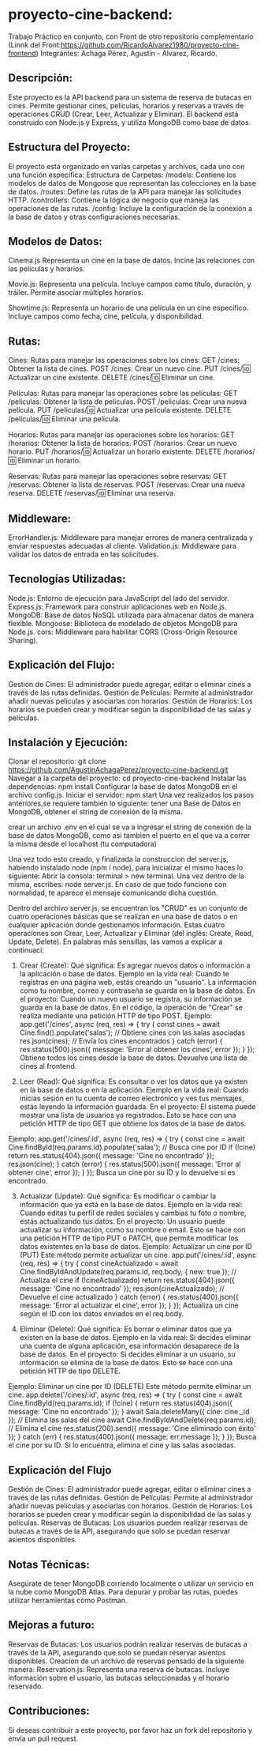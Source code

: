 # proyecto-cine-backend:
Trabajo Práctico en conjunto, con Front de otro repositorio complementario (Linnk del Front:https://github.com/RicardoAlvarez1980/proyecto-cine-frontend)
Integrantes: Achaga Pérez, Agustín - Alvarez, Ricardo.
## Descripción:
Este proyecto es la API backend para un sistema de reserva de butacas en cines. Permite gestionar cines, películas, horarios y reservas a través de operaciones CRUD (Crear, Leer, Actualizar y Eliminar). El backend está construido con Node.js y Express, y utiliza MongoDB como base de datos.
## Estructura del Proyecto:
El proyecto está organizado en varias carpetas y archivos, cada uno con una función específica:
Estructura de Carpetas:
/models: Contiene los modelos de datos de Mongoose que representan las colecciones en la base de datos.
/routes: Define las rutas de la API para manejar las solicitudes HTTP.
/controllers: Contiene la lógica de negocio que maneja las operaciones de las rutas.
/config: Incluye la configuración de la conexión a la base de datos y otras configuraciones necesarias.

## Modelos de Datos:
Cinema.js
Representa un cine en la base de datos.
Incine las relaciones con las películas y horarios.

Movie.js:
Representa una película.
Incluye campos como título, duración, y tráiler.
Permite asociar múltiples horarios.

Showtime.js:
Representa un horario de una película en un cine específico.
Incluye campos como fecha, cine, película, y disponibilidad.
## Rutas:
Cines:
Rutas para manejar las operaciones sobre los cines:
GET /cines: Obtener la lista de cines.
POST /cines: Crear un nuevo cine.
PUT /cines/:id: Actualizar un cine existente.
DELETE /cines/:id: Eliminar un cine.

Películas:
Rutas para manejar las operaciones sobre las películas:
GET /peliculas: Obtener la lista de películas.
POST /peliculas: Crear una nueva película.
PUT /peliculas/:id: Actualizar una película existente.
DELETE /peliculas/:id: Eliminar una película.

Horarios:
Rutas para manejar las operaciones sobre los horarios:
GET /horarios: Obtener la lista de horarios.
POST /horarios: Crear un nuevo horario.
PUT /horarios/:id: Actualizar un horario existente.
DELETE /horarios/:id: Eliminar un horario.

Reservas:
Rutas para manejar las operaciones sobre reservas:
GET /reservas: Obtener la lista de reservas.
POST /reservas: Crear una nueva reserva.
DELETE /reservas/:id: Eliminar una reserva.
## Middleware:
ErrorHandler.js: Middleware para manejar errores de manera centralizada y enviar respuestas adecuadas al cliente.
Validation.js: Middleware para validar los datos de entrada en las solicitudes.
## Tecnologías Utilizadas:
Node.js: Entorno de ejecución para JavaScript del lado del servidor.
Express.js: Framework para construir aplicaciones web en Node.js.
MongoDB: Base de datos NoSQL utilizada para almacenar datos de manera flexible.
Mongoose: Biblioteca de modelado de objetos MongoDB para Node.js.
cors: Middleware para habilitar CORS (Cross-Origin Resource Sharing).

## Explicación del Flujo:
Gestión de Cines: El administrador puede agregar, editar o eliminar cines a través de las rutas definidas.
Gestión de Películas: Permite al administrador añadir nuevas películas y asociarlas con horarios.
Gestión de Horarios: Los horarios se pueden crear y modificar según la disponibilidad de las salas y películas.
## Instalación y Ejecución:
Clonar el repositorio:
git clone https://github.com/AgustinAchagaPerez/proyecto-cine-backend.git
Navegar a la carpeta del proyecto:
cd proyecto-cine-backend
Instalar las dependencias:
npm install
Configurar la base de datos MongoDB en el archivo config.js.
Iniciar el servidor:
npm start
Una vez realizados los pasos anteriores,se requiere también lo siguiente:
tener una Base de Datos en MongoDB, obtener el string de conexión de la misma.

crear un archivo .env en el cual se va a ingresar el string de conexión de la base de datos MongoDB, como asi tambien el puerto en el que va a correr la misma desde el localhost (tu computadora)

Una vez todo esto creado, y finalizada la construccion del server.js, habiendo instalado node (npm i node), para inicializar el mismo haces lo siguiente:
Abrir la consola: terminal > new terminal. Una vez dentro de la misma, escribes: node server.js. En caso de que todo funcione con normalidad, te aparece el mensaje comunicando dicha cuestión. 

Dentro del archivo server.js, se encuentran los "CRUD" es un conjunto de cuatro operaciones básicas que se realizan en una base de datos o en cualquier aplicación donde gestionamos información. Estas cuatro operaciones son Crear, Leer, Actualizar y Eliminar (del inglés: Create, Read, Update, Delete). En palabras más sensillas, las vamos a explicar a continuaci:
1. Crear (Create):
Qué significa: Es agregar nuevos datos o información a la aplicación o base de datos.
Ejemplo en la vida real: Cuando te registras en una página web, estás creando un "usuario". La información como tu nombre, correo y contraseña se guarda en la base de datos.
En el proyecto: Cuando un nuevo usuario se registra, su información se guarda en la base de datos. En el código, la operación de "Crear" se realiza mediante una petición HTTP de tipo POST.
Ejemplo:
app.get('/cines', async (req, res) => {
  try {
    const cines = await Cine.find().populate('salas');  // Obtiene cines con las salas asociadas
    res.json(cines);  // Envía los cines encontrados
  } catch (error) {
    res.status(500).json({ message: 'Error al obtener los cines', error });
  }
});
Obtiene todos los cines desde la base de datos.
Devuelve una lista de cines al frontend.

2. Leer (Read):
Qué significa: Es consultar o ver los datos que ya existen en la base de datos o en la aplicación.
Ejemplo en la vida real: Cuando inicias sesión en tu cuenta de correo electrónico y ves tus mensajes, estás leyendo la información guardada.
En el proyecto: El sistema puede mostrar una lista de usuarios ya registrados. Esto se hace con una petición HTTP de tipo GET que obtiene los datos de la base de datos.

Ejemplo:
app.get('/cines/:id', async (req, res) => {
  try {
    const cine = await Cine.findById(req.params.id).populate('salas');  // Busca cine por ID
    if (!cine) return res.status(404).json({ message: 'Cine no encontrado' });
    res.json(cine);
  } catch (error) {
    res.status(500).json({ message: 'Error al obtener cine', error });
  }
});
Busca un cine por su ID y lo devuelve si es encontrado.

3. Actualizar (Update):
Qué significa: Es modificar o cambiar la información que ya está en la base de datos.
Ejemplo en la vida real: Cuando editas tu perfil de redes sociales y cambias tu foto o nombre, estás actualizando tus datos.
En el proyecto: Un usuario puede actualizar su información, como su nombre o email. Esto se hace con una petición HTTP de tipo PUT o PATCH, que permite modificar los datos existentes en la base de datos.
Ejemplo:
Actualizar un cine por ID (PUT)
Este método permite actualizar un cine.
app.put('/cines/:id', async (req, res) => {
  try {
    const cineActualizado = await Cine.findByIdAndUpdate(req.params.id, req.body, { new: true });  // Actualiza el cine
    if (!cineActualizado) return res.status(404).json({ message: 'Cine no encontrado' });
    res.json(cineActualizado);  // Devuelve el cine actualizado
  } catch (error) {
    res.status(400).json({ message: 'Error al actualizar el cine', error });
  }
});
Actualiza un cine según el ID con los datos enviados en el req.body.

5. Eliminar (Delete):
Qué significa: Es borrar o eliminar datos que ya existen en la base de datos.
Ejemplo en la vida real: Si decides eliminar una cuenta de alguna aplicación, esa información desaparece de la base de datos.
En el proyecto: Si decides eliminar a un usuario, su información se elimina de la base de datos. Esto se hace con una petición HTTP de tipo DELETE.

Ejemplo:
Eliminar un cine por ID (DELETE)
Este método permite eliminar un cine.
app.delete('/cines/:id', async (req, res) => {
  try {
    const cine = await Cine.findById(req.params.id);
    if (!cine) {
      return res.status(404).json({ message: 'Cine no encontrado' });
    }
    await Sala.deleteMany({ cine: cine._id });  // Elimina las salas del cine
    await Cine.findByIdAndDelete(req.params.id);  // Elimina el cine
    res.status(200).send({ message: 'Cine eliminado con éxito' });
  } catch (err) {
    res.status(400).json({ message: err.message });
  }
});
Busca el cine por su ID.
Si lo encuentra, elimina el cine y las salas asociadas.


## Explicación del Flujo
Gestión de Cines: El administrador puede agregar, editar o eliminar cines a través de las rutas definidas.
Gestión de Películas: Permite al administrador añadir nuevas películas y asociarlas con horarios.
Gestión de Horarios: Los horarios se pueden crear y modificar según la disponibilidad de las salas y películas.
Reservas de Butacas: Los usuarios pueden realizar reservas de butacas a través de la API, asegurando que solo se puedan reservar asientos disponibles.
## Notas Técnicas:
Asegúrate de tener MongoDB corriendo localmente o utilizar un servicio en la nube como MongoDB Atlas.
Para depurar y probar las rutas, puedes utilizar herramientas como Postman.
## Mejoras a futuro:
Reservas de Butacas: Los usuarios podrán realizar reservas de butacas a través de la API, asegurando que solo se puedan reservar asientos disponibles.
Creacion de un archivo de reservas pensado de la siguiente manera:
Reservation.js:
Representa una reserva de butacas.
Incluye información sobre el usuario, las butacas seleccionadas y el horario reservado.
## Contribuciones:
Si deseas contribuir a este proyecto, por favor haz un fork del repositorio y envía un pull request.



